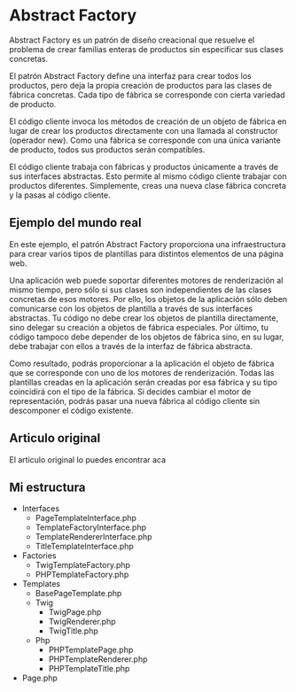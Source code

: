 # Abstract Factory

Abstract Factory es un patrón de diseño creacional que resuelve el problema de crear familias enteras de productos sin especificar sus clases concretas.

El patrón Abstract Factory define una interfaz para crear todos los productos, pero deja la propia creación de productos para las clases de fábrica concretas. Cada tipo de fábrica se corresponde con cierta variedad de producto.

El código cliente invoca los métodos de creación de un objeto de fábrica en lugar de crear los productos directamente con una llamada al constructor (operador new). Como una fábrica se corresponde con una única variante de producto, todos sus productos serán compatibles.

El código cliente trabaja con fábricas y productos únicamente a través de sus interfaces abstractas. Esto permite al mismo código cliente trabajar con productos diferentes. Simplemente, creas una nueva clase fábrica concreta y la pasas al código cliente.

## Ejemplo del mundo real

En este ejemplo, el patrón Abstract Factory proporciona una infraestructura para crear varios tipos de plantillas para distintos elementos de una página web.

Una aplicación web puede soportar diferentes motores de renderización al mismo tiempo, pero sólo si sus clases son independientes de las clases concretas de esos motores. Por ello, los objetos de la aplicación sólo deben comunicarse con los objetos de plantilla a través de sus interfaces abstractas. Tu código no debe crear los objetos de plantilla directamente, sino delegar su creación a objetos de fábrica especiales. Por último, tu código tampoco debe depender de los objetos de fábrica sino, en su lugar, debe trabajar con ellos a través de la interfaz de fábrica abstracta.

Como resultado, podrás proporcionar a la aplicación el objeto de fábrica que se corresponde con uno de los motores de renderización. Todas las plantillas creadas en la aplicación serán creadas por esa fábrica y su tipo coincidirá con el tipo de la fábrica. Si decides cambiar el motor de representación, podrás pasar una nueva fábrica al código cliente sin descomponer el código existente.

## Articulo original

El articulo original lo puedes encontrar aca

## Mi estructura

- Interfaces
    - PageTemplateInterface.php
    - TemplateFactoryInterface.php
    - TemplateRendererInterface.php
    - TitleTemplateInterface.php
- Factories
    - TwigTemplateFactory.php
    - PHPTemplateFactory.php
- Templates
    - BasePageTemplate.php
    - Twig
        - TwigPage.php
        - TwigRenderer.php
        - TwigTitle.php
    - Php
        - PHPTemplatePage.php
        - PHPTemplateRenderer.php
        - PHPTemplateTitle.php
- Page.php